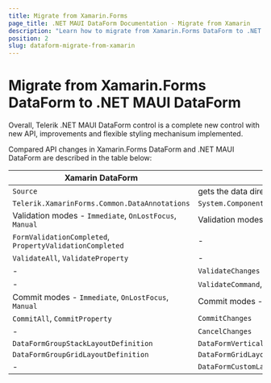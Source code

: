 ```yaml
---
title: Migrate from Xamarin.Forms
page_title: .NET MAUI DataForm Documentation - Migrate from Xamarin
description: "Learn how to migrate from Xamarin.Forms DataForm to .NET MAUI DataForm control."
position: 2
slug: dataform-migrate-from-xamarin
---
```


# Migrate from Xamarin.Forms DataForm to .NET MAUI DataForm

Overall, Telerik .NET MAUI DataForm control is a complete new control with new API, improvements and flexible styling mechanisum implemented.

Compared API changes in Xamarin.Forms DataForm and .NET MAUI DataForm are described in the table below:

| Xamarin DataForm | .NET MAUI DataForm |
| ------------- | --------------- |
| `Source` | gets the data directly from the set BindingContext |
| `Telerik.XamarinForms.Common.DataAnnotations` | `System.ComponentModel.DataAnnotations.DatаAnnotations` |
| Validation modes - `Immediate`, `OnLostFocus`, `Manual` | Validation modes - `PropertyChanged`, `LostFocus`, `Explicit` |
| `FormValidationCompleted`, `PropertyValidationCompleted` | - |
| `ValidateAll`, `ValidateProperty` | - |
| - | `ValidateChanges` |
| - | `ValidateCommand`, `CancelCommand`, `CommitCommand` |
| Commit modes - `Immediate`, `OnLostFocus`, `Manual` | Commit modes - `PropertyChanged`, `LostFocus`, `Explicit` |
| `CommitAll`, `CommitProperty` | `CommitChanges` |
| - | `CancelChanges` |
| `DataFormGroupStackLayoutDefinition` | `DataFormVerticalStackLayout` |
| `DataFormGroupGridLayoutDefinition`  | `DataFormGridLayout` |
| -  | `DataFormCustomLayout` |
